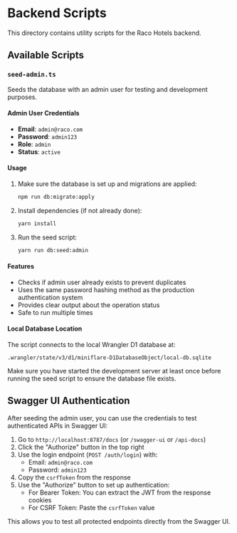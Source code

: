 # Backend Scripts

This directory contains utility scripts for the Raco Hotels backend.

## Available Scripts

### `seed-admin.ts`

Seeds the database with an admin user for testing and development purposes.

#### Admin User Credentials

- **Email**: `admin@raco.com`
- **Password**: `admin123`
- **Role**: `admin`
- **Status**: `active`

#### Usage

1. Make sure the database is set up and migrations are applied:

   ```bash
   npm run db:migrate:apply
   ```

2. Install dependencies (if not already done):

   ```bash
   yarn install
   ```

3. Run the seed script:
   ```bash
   yarn run db:seed:admin
   ```

#### Features

- Checks if admin user already exists to prevent duplicates
- Uses the same password hashing method as the production authentication system
- Provides clear output about the operation status
- Safe to run multiple times

#### Local Database Location

The script connects to the local Wrangler D1 database at:

```
.wrangler/state/v3/d1/miniflare-D1DatabaseObject/local-db.sqlite
```

Make sure you have started the development server at least once before running the seed script to ensure the database file exists.

## Swagger UI Authentication

After seeding the admin user, you can use the credentials to test authenticated APIs in Swagger UI:

1. Go to `http://localhost:8787/docs` (or `/swagger-ui` or `/api-docs`)
2. Click the "Authorize" button in the top right
3. Use the login endpoint (`POST /auth/login`) with:
   - Email: `admin@raco.com`
   - Password: `admin123`
4. Copy the `csrfToken` from the response
5. Use the "Authorize" button to set up authentication:
   - For Bearer Token: You can extract the JWT from the response cookies
   - For CSRF Token: Paste the `csrfToken` value

This allows you to test all protected endpoints directly from the Swagger UI.
